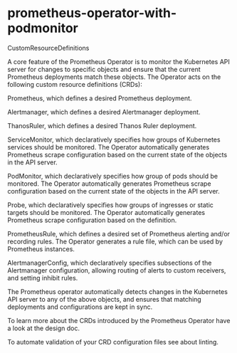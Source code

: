 # prometheus-operator-with-podmonitor
CustomResourceDefinitions

A core feature of the Prometheus Operator is to monitor the Kubernetes API server for changes to specific objects and ensure that the current Prometheus deployments match these objects. The Operator acts on the following custom resource definitions (CRDs):

Prometheus, which defines a desired Prometheus deployment.

Alertmanager, which defines a desired Alertmanager deployment.

ThanosRuler, which defines a desired Thanos Ruler deployment.

ServiceMonitor, which declaratively specifies how groups of Kubernetes services should be monitored. The Operator automatically generates Prometheus scrape configuration based on the current state of the objects in the API server.

PodMonitor, which declaratively specifies how group of pods should be monitored. The Operator automatically generates Prometheus scrape configuration based on the current state of the objects in the API server.

Probe, which declaratively specifies how groups of ingresses or static targets should be monitored. The Operator automatically generates Prometheus scrape configuration based on the definition.

PrometheusRule, which defines a desired set of Prometheus alerting and/or recording rules. The Operator generates a rule file, which can be used by Prometheus instances.

AlertmanagerConfig, which declaratively specifies subsections of the Alertmanager configuration, allowing routing of alerts to custom receivers, and setting inhibit rules.

The Prometheus operator automatically detects changes in the Kubernetes API server to any of the above objects, and ensures that matching deployments and configurations are kept in sync.

To learn more about the CRDs introduced by the Prometheus Operator have a look at the design doc.

To automate validation of your CRD configuration files see about linting.
